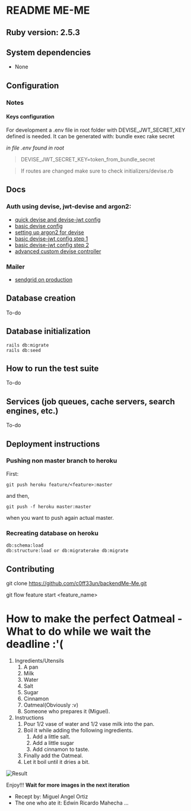# README ME-ME

## Ruby version: 2.5.3

## System dependencies

* None

## Configuration

### Notes

#### Keys configuration
For development a .env file in root folder with DEVISE_JWT_SECRET_KEY defined is needed. It can be generated with:
	bundle exec rake secret


*in file .env found in root*
>DEVISE_JWT_SECRET_KEY=token_from_bundle_secret

> If routes are changed make sure to check initializers/devise.rb

#### 

## Docs

### Auth using devise, jwt-devise and argon2:
* [quick devise and devise-jwt config](https://medium.com/@nandhae/2019-how-i-set-up-authentication-with-jwt-in-just-a-few-lines-of-code-with-rails-5-api-devise-9db7d3cee2c0)
* [basic devise config](https://github.com/plataformatec/devise)
* [setting up argon2 for devise](https://ankane.org/devise-argon2)
* [basic devise-jwt config step 1](https://github.com/waiting-for-dev/devise-jwt/wiki/Configuring-devise-for-APIs)
* [basic devise-jwt config step 2](https://github.com/waiting-for-dev/devise-jwt)
* [advanced custom devise controller](https://thinkster.io/tutorials/rails-json-api/setting-up-users-and-authentication-for-our-api)

### Mailer

* [sendgrid on production](https://stackoverflow.com/questions/44417596/action-mailer-production-rb-not-working-when-deployed-via-sendgrid-and-heroku)

## Database creation
To-do
## Database initialization
	
	rails db:migrate
	rails db:seed

## How to run the test suite
To-do
## Services (job queues, cache servers, search engines, etc.)
To-do
## Deployment instructions

### Pushing non master branch to heroku

First:

	git push heroku feature/<feature>:master

and then,

	git push -f heroku master:master

when you want to push again actual master.

### Recreating database on heroku

	db:schema:load
	db:structure:load or db:migraterake db:migrate

## Contributing

git clone https://github.com/c0ff33un/backendMe-Me.git

git flow feature start <feature_name>

# How to make the perfect Oatmeal - What to do while we wait the deadline :'(
1. Ingredients/Utensils
	1. A pan
	2. Milk
	3. Water
	4. Salt
	5. Sugar
	6. Cinnamon
	7. Oatmeal(Obviously :v)
	8. Someone who prepares it (Miguel).
2. Instructions
	1. Pour 1/2 vase of water and 1/2 vase milk into the pan.
	2. Boil it while adding the following ingredients.
		1. Add a little salt.
		2. Add a little sugar
		3. Add cinnamon to taste.
	3. Finally add the Oatmeal.
	4. Let it boil until it dries a bit.


![Result](https://lh3.googleusercontent.com/VLnu9PzsmbkNrT9eNmfm2D4ZRyw5vAX-8cc00QMuU2nQmIKVlfQR3JagtoT4JeOZ5-9wz2UasyajuWdQNZGUExs1f_50aGZC31gQ2FpsNgRGV6ODSXwhzK73JYX-NO61aP7Nh_Krk8iYe5Irgq8h9QsgR3_UuKsXPhdW4SxtJmksoVeFpBg5yJI1_kXIyWaM24aPFE1kj5jrZp2Yg-32glAr4jBqdL1IqPrOFDUQeuZXkYzVDmMQ8raBOD7znNcT3wxoJXu-gQSavxGwNEJAB0_bhJfH5L_baOoxvEeD3wk5qSbyAdpw1_FfwoDSEiV51KStwa4a0uzbX5a0PxXmwXTiyxHyNRloIcjcsMBm7vIvK0DWajdIwcZ0Y4kCH4UFrPPiXS9_o0NMOb1qJy47p4nJF39urgPwI3M5U9SLgiN_K5I4iKiayp8QE9YlbGLZy0h6uSqHFxdbcnGbeC7_kjtE416GIifvgyEx1ASt7BxDNBr2RrXRIFIJjAd-jC2WoFcOxIaWkAq-xiXTJ6q6Eh_o5XF68PZpe7JEcqeUAuR5f5xaXSdBSPYplkvrr5hriVVnJvLMdIWqeUa438qedY26VjumFFWIw74hNd4_pplQ32lNwKle7gj5WSm8RzzCLBtYZExR5aNODRxas_Vzq9lQdAToHSU=w535-h952-no)


Enjoy!!!
**Wait for more images in the next iteration**
- Recept by: Miguel Angel Ortiz
- The one who ate it: Edwin Ricardo Mahecha
...